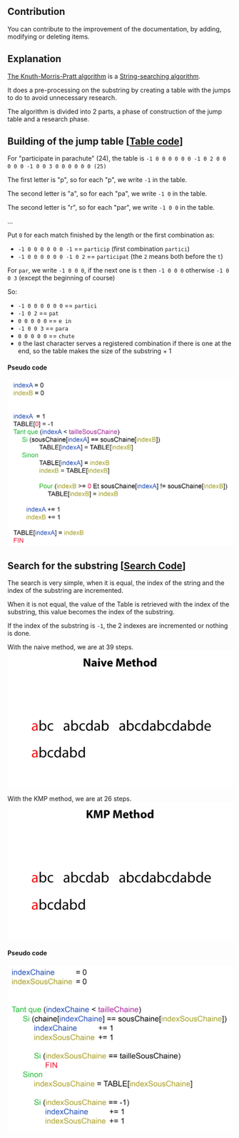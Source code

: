 ## Contribution
You can contribute to the improvement of the documentation, by adding, modifying or deleting items.

## Explanation
[The Knuth-Morris-Pratt algorithm](https://en.wikipedia.org/wiki/Knuth%E2%80%93Morris%E2%80%93Pratt_algorithm) is a [String-searching algorithm](https://en.wikipedia.org/wiki/String-searching_algorithm).

It does a pre-processing on the substring by creating a table with the jumps to do to avoid unnecessary research.

The algorithm is divided into 2 parts, a phase of construction of the jump table and a research phase.

## Building of the jump table [[Table code](../source/table.go)]
For "participate in parachute" (24), the table is `-1 0 0 0 0 0 0 -1 0 2 0 0 0 0 0 -1 0 0 3 0 0 0 0 0 0 (25)`

The first letter is "p", so for each "p", we write `-1` in the table.

The second letter is "a", so for each "pa", we write `-1 0` in the table.

The second letter is "r", so for each "par", we write `-1 0 0` in the table.

...

Put `0` for each match finished by the length or the first combination as:
* `-1 0 0 0 0 0 0 -1` == `particip` (first combination `partici`)
* `-1 0 0 0 0 0 0 -1 0 2` == `participat` (the `2` means both before the `t`)

For `par`, we write `-1 0 0 0`, if the next one is `t` then `-1 0 0 0` otherwise `-1 0 0 3` (except the beginning of course)

So:
* `-1 0 0 0 0 0 0` == `partici`
* `-1 0 2` == `pat`
* `0 0 0 0 0` == `e in `
* `-1 0 0 3` == `para`
* `0 0 0 0 0` == `chute`
* `0` the last character serves a registered combination if there is one at the end, so the table makes the size of the substring + 1

#### Pseudo code
![alt tag](assets/pseudoCodeTable.png)

## Search for the substring [[Search Code](../source/search.go)]
The search is very simple, when it is equal, the index of the string and the index of the substring are incremented.

When it is not equal, the value of the Table is retrieved with the index of the substring, this value becomes the index of the substring.

If the index of the substring is `-1`, the 2 indexes are incremented or nothing is done.

With the naive method, we are at 39 steps.
![alt tag](assets/image1.gif)

With the KMP method, we are at 26 steps.
![alt tag](assets/image2.gif)

#### Pseudo code
![alt tag](assets/pseudoCodeSearch.png)

